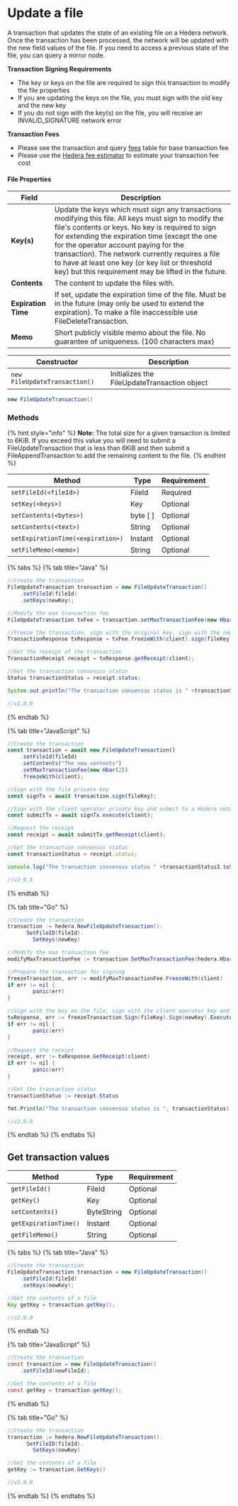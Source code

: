 # Update a file

A transaction that updates the state of an existing file on a Hedera network. Once the transaction has been processed, the network will be updated with the new field values of the file. If you need to access a previous state of the file, you can query a mirror node.

**Transaction Signing Requirements**

* The key or keys on the file are required to sign this transaction to modify the file properties
* If you are updating the keys on the file, you must sign with the old key and the new key
* If you do not sign with the key(s) on the file, you will receive an INVALID\_SIGNATURE network error

**Transaction Fees**

* Please see the transaction and query [fees](../../../networks/mainnet/fees/#transaction-and-query-fees) table for base transaction fee
* Please use the [Hedera fee estimator](https://hedera.com/fees) to estimate your transaction fee cost

#### File Properties

| Field               | Description                                                                                                                                                                                                                                                                                                                                                                                                        |
| ------------------- | ------------------------------------------------------------------------------------------------------------------------------------------------------------------------------------------------------------------------------------------------------------------------------------------------------------------------------------------------------------------------------------------------------------------ |
| **Key(s)**          | Update the keys which must sign any transactions modifying this file. All keys must sign to modify the file's contents or keys. No key is required to sign for extending the expiration time (except the one for the operator account paying for the transaction). The network currently requires a file to have at least one key (or key list or threshold key) but this requirement may be lifted in the future. |
| **Contents**        | The content to update the files with.                                                                                                                                                                                                                                                                                                                                                                              |
| **Expiration Time** | If set, update the expiration time of the file. Must be in the future (may only be used to extend the expiration). To make a file inaccessible use FileDeleteTransaction.                                                                                                                                                                                                                                          |
| **Memo**            | Short publicly visible memo about the file. No guarantee of uniqueness. (100 characters max)                                                                                                                                                                                                                                                                                                                       |

| Constructor                   | Description                                  |
| ----------------------------- | -------------------------------------------- |
| `new FileUpdateTransaction()` | Initializes the FileUpdateTransaction object |

```java
new FileUpdateTransaction()
```

### Methods

{% hint style="info" %}
**Note:** The total size for a given transaction is limited to 6KiB. If you exceed this value you will need to submit a FileUpdateTransaction that is less than 6KiB and then submit a FileAppendTransaction to add the remaining content to the file.
{% endhint %}

| Method                            | Type      | Requirement |
| --------------------------------- | --------- | ----------- |
| `setFileId(<fileId>)`             | FileId    | Required    |
| `setKey(<keys>)`                  | Key       | Optional    |
| `setContents(<bytes>)`            | byte \[ ] | Optional    |
| `setContents(<text>)`             | String    | Optional    |
| `setExpirationTime(<expiration>)` | Instant   | Optional    |
| `setFileMemo(<memo>)`             | String    | Optional    |

{% tabs %}
{% tab title="Java" %}
```java
//Create the transaction
FileUpdateTransaction transaction = new FileUpdateTransaction()
    .setFileId(fileId)
    .setKeys(newKey);

//Modify the max transaction fee
FileUpdateTransaction txFee = transaction.setMaxTransactionFee(new Hbar(3));

//Freeze the transaction, sign with the original key, sign with the new key, sign with the client operator key and submit the transaction to a Hedera network
TransactionResponse txResponse = txFee.freezeWith(client).sign(fileKey).sign(newKey).execute(client);

//Get the receipt of the transaction
TransactionReceipt receipt = txResponse.getReceipt(client);

//Get the transaction consensus status
Status transactionStatus = receipt.status;

System.out.println("The transaction consensus status is " +transactionStatus);

//v2.0.0
```
{% endtab %}

{% tab title="JavaScript" %}
```javascript
//Create the transaction
const transaction = await new FileUpdateTransaction()
    .setFileId(fileId)
    .setContents("The new contents")
    .setMaxTransactionFee(new Hbar(2))
    .freezeWith(client);

//Sign with the file private key
const signTx = await transaction.sign(fileKey);

//Sign with the client operator private key and submit to a Hedera network
const submitTx = await signTx.execute(client);

//Request the receipt
const receipt = await submitTx.getReceipt(client);

//Get the transaction consensus status
const transactionStatus = receipt.status;

console.log("The transaction consensus status " +transactionStatus3.toString());

//v2.0.5
```
{% endtab %}

{% tab title="Go" %}
```java
//Create the transaction
transaction := hedera.NewFileUpdateTransaction().
      SetFileID(fileId).
        SetKeys(newKey)

//Modify the max transaction fee
modifyMaxTransactionFee := transaction.SetMaxTransactionFee(hedera.HbarFrom(2, hedera.HbarUnits.Hbar))

//Prepare the transaction for signing
freezeTransaction, err := modifyMaxTransactionFee.FreezeWith(client)
if err != nil {
        panic(err)
}

//Sign with the key on the file, sign with the client operator key and submit to a Hedera network
txResponse, err := freezeTransaction.Sign(fileKey).Sign(newKey).Execute(client)
if err != nil {
        panic(err)
}

//Request the receipt
receipt, err := txResponse.GetReceipt(client)
if err != nil {
        panic(err)
}

//Get the transaction status
transactionStatus := receipt.Status

fmt.Println("The transaction consensus status is ", transactionStatus)

//v2.0.0
```
{% endtab %}
{% endtabs %}

## Get transaction values

| Method                | Type       | Requirement |
| --------------------- | ---------- | ----------- |
| `getFileId()`         | FileId     | Optional    |
| `getKey()`            | Key        | Optional    |
| `setContents()`       | ByteString | Optional    |
| `getExpirationTime()` | Instant    | Optional    |
| `getFileMemo()`       | String     | Optional    |

{% tabs %}
{% tab title="Java" %}
```java
//Create the transaction
FileUpdateTransaction transaction = new FileUpdateTransaction()
    .setFileId(fileId)
    .setKeys(newKey);

//Get the contents of a file
Key getKey = transaction.getKey();

//v2.0.0
```
{% endtab %}

{% tab title="JavaScript" %}
```java
//Create the transaction
const transaction = new FileUpdateTransaction()
    .setFileId(newFileId);

//Get the contents of a file
const getKey = transaction.getKey();
```
{% endtab %}

{% tab title="Go" %}
```java
//Create the transaction
transaction := hedera.NewFileUpdateTransaction().
      SetFileID(fileId).
        SetKeys(newKey)

//Get the contents of a file
getKey := transaction.GetKeys()

//v2.0.0
```
{% endtab %}
{% endtabs %}
